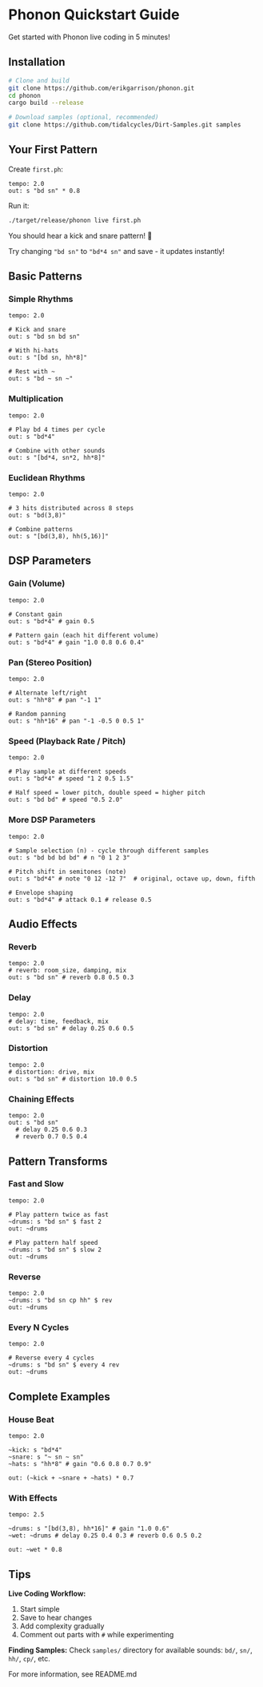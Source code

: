 # Phonon Quickstart Guide

Get started with Phonon live coding in 5 minutes!

## Installation

```bash
# Clone and build
git clone https://github.com/erikgarrison/phonon.git
cd phonon
cargo build --release

# Download samples (optional, recommended)
git clone https://github.com/tidalcycles/Dirt-Samples.git samples
```

## Your First Pattern

Create `first.ph`:

```phonon
tempo: 2.0
out: s "bd sn" * 0.8
```

Run it:

```bash
./target/release/phonon live first.ph
```

You should hear a kick and snare pattern! 🎉

Try changing `"bd sn"` to `"bd*4 sn"` and save - it updates instantly!

## Basic Patterns

### Simple Rhythms

```phonon
tempo: 2.0

# Kick and snare
out: s "bd sn bd sn"

# With hi-hats
out: s "[bd sn, hh*8]"

# Rest with ~
out: s "bd ~ sn ~"
```

### Multiplication

```phonon
tempo: 2.0

# Play bd 4 times per cycle
out: s "bd*4"

# Combine with other sounds
out: s "[bd*4, sn*2, hh*8]"
```

### Euclidean Rhythms

```phonon
tempo: 2.0

# 3 hits distributed across 8 steps
out: s "bd(3,8)"

# Combine patterns
out: s "[bd(3,8), hh(5,16)]"
```

## DSP Parameters

### Gain (Volume)

```phonon
tempo: 2.0

# Constant gain
out: s "bd*4" # gain 0.5

# Pattern gain (each hit different volume)
out: s "bd*4" # gain "1.0 0.8 0.6 0.4"
```

### Pan (Stereo Position)

```phonon
tempo: 2.0

# Alternate left/right
out: s "hh*8" # pan "-1 1"

# Random panning
out: s "hh*16" # pan "-1 -0.5 0 0.5 1"
```

### Speed (Playback Rate / Pitch)

```phonon
tempo: 2.0

# Play sample at different speeds
out: s "bd*4" # speed "1 2 0.5 1.5"

# Half speed = lower pitch, double speed = higher pitch
out: s "bd bd" # speed "0.5 2.0"
```

### More DSP Parameters

```phonon
tempo: 2.0

# Sample selection (n) - cycle through different samples
out: s "bd bd bd bd" # n "0 1 2 3"

# Pitch shift in semitones (note)
out: s "bd*4" # note "0 12 -12 7"  # original, octave up, down, fifth

# Envelope shaping
out: s "bd*4" # attack 0.1 # release 0.5
```

## Audio Effects

### Reverb

```phonon
tempo: 2.0
# reverb: room_size, damping, mix
out: s "bd sn" # reverb 0.8 0.5 0.3
```

### Delay

```phonon
tempo: 2.0
# delay: time, feedback, mix
out: s "bd sn" # delay 0.25 0.6 0.5
```

### Distortion

```phonon
tempo: 2.0
# distortion: drive, mix
out: s "bd sn" # distortion 10.0 0.5
```

### Chaining Effects

```phonon
tempo: 2.0
out: s "bd sn"
  # delay 0.25 0.6 0.3
  # reverb 0.7 0.5 0.4
```

## Pattern Transforms

### Fast and Slow

```phonon
tempo: 2.0

# Play pattern twice as fast
~drums: s "bd sn" $ fast 2
out: ~drums

# Play pattern half speed
~drums: s "bd sn" $ slow 2
out: ~drums
```

### Reverse

```phonon
tempo: 2.0
~drums: s "bd sn cp hh" $ rev
out: ~drums
```

### Every N Cycles

```phonon
tempo: 2.0

# Reverse every 4 cycles
~drums: s "bd sn" $ every 4 rev
out: ~drums
```

## Complete Examples

### House Beat

```phonon
tempo: 2.0

~kick: s "bd*4"
~snare: s "~ sn ~ sn"
~hats: s "hh*8" # gain "0.6 0.8 0.7 0.9"

out: (~kick + ~snare + ~hats) * 0.7
```

### With Effects

```phonon
tempo: 2.5

~drums: s "[bd(3,8), hh*16]" # gain "1.0 0.6"
~wet: ~drums # delay 0.25 0.4 0.3 # reverb 0.6 0.5 0.2

out: ~wet * 0.8
```

## Tips

**Live Coding Workflow:**
1. Start simple
2. Save to hear changes
3. Add complexity gradually
4. Comment out parts with `#` while experimenting

**Finding Samples:**
Check `samples/` directory for available sounds: `bd/`, `sn/`, `hh/`, `cp/`, etc.

For more information, see README.md
